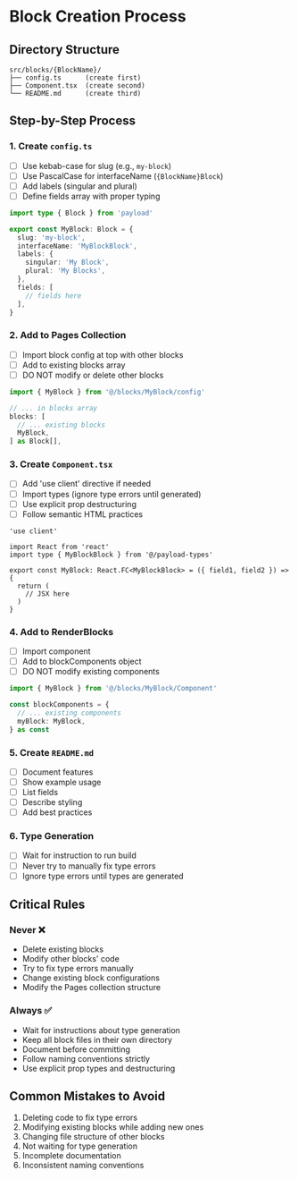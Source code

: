 # Block Creation Process

## Directory Structure

```
src/blocks/{BlockName}/
├── config.ts      (create first)
├── Component.tsx  (create second)
└── README.md      (create third)
```

## Step-by-Step Process

### 1. Create `config.ts`

- [ ] Use kebab-case for slug (e.g., `my-block`)
- [ ] Use PascalCase for interfaceName (`{BlockName}Block`)
- [ ] Add labels (singular and plural)
- [ ] Define fields array with proper typing

```ts
import type { Block } from 'payload'

export const MyBlock: Block = {
  slug: 'my-block',
  interfaceName: 'MyBlockBlock',
  labels: {
    singular: 'My Block',
    plural: 'My Blocks',
  },
  fields: [
    // fields here
  ],
}
```

### 2. Add to Pages Collection

- [ ] Import block config at top with other blocks
- [ ] Add to existing blocks array
- [ ] DO NOT modify or delete other blocks

```ts
import { MyBlock } from '@/blocks/MyBlock/config'

// ... in blocks array
blocks: [
  // ... existing blocks
  MyBlock,
] as Block[],
```

### 3. Create `Component.tsx`

- [ ] Add 'use client' directive if needed
- [ ] Import types (ignore type errors until generated)
- [ ] Use explicit prop destructuring
- [ ] Follow semantic HTML practices

```tsx
'use client'

import React from 'react'
import type { MyBlockBlock } from '@/payload-types'

export const MyBlock: React.FC<MyBlockBlock> = ({ field1, field2 }) => {
  return (
    // JSX here
  )
}
```

### 4. Add to RenderBlocks

- [ ] Import component
- [ ] Add to blockComponents object
- [ ] DO NOT modify existing components

```ts
import { MyBlock } from '@/blocks/MyBlock/Component'

const blockComponents = {
  // ... existing components
  myBlock: MyBlock,
} as const
```

### 5. Create `README.md`

- [ ] Document features
- [ ] Show example usage
- [ ] List fields
- [ ] Describe styling
- [ ] Add best practices

### 6. Type Generation

- [ ] Wait for instruction to run build
- [ ] Never try to manually fix type errors
- [ ] Ignore type errors until types are generated

## Critical Rules

### Never ❌

- Delete existing blocks
- Modify other blocks' code
- Try to fix type errors manually
- Change existing block configurations
- Modify the Pages collection structure

### Always ✅

- Wait for instructions about type generation
- Keep all block files in their own directory
- Document before committing
- Follow naming conventions strictly
- Use explicit prop types and destructuring

## Common Mistakes to Avoid

1. Deleting code to fix type errors
2. Modifying existing blocks while adding new ones
3. Changing file structure of other blocks
4. Not waiting for type generation
5. Incomplete documentation
6. Inconsistent naming conventions
